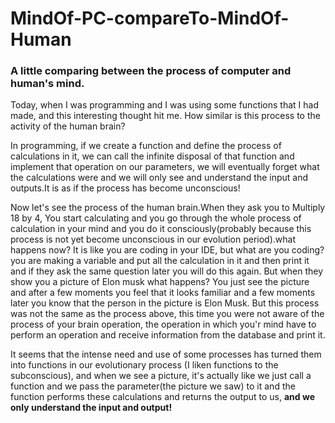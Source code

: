 # MindOf-PC-compareTo-MindOf-Human
### A little comparing between the process of computer and human's mind.  

Today, when I was programming and I was using some functions that I had made, and this interesting thought hit me. How similar is this process to the activity of the human brain?

In programming, if we create a function and define the process of calculations in it, we can call the infinite disposal of that function and implement that operation on our parameters, we will eventually forget what the calculations were and we will only see and understand the input and outputs.It is as if the process has become unconscious!

Now let's see the process of the human brain.When they ask you to Multiply 18 by 4, You start calculating and you go through the whole process of calculation in your mind and you do it consciously(probably because this process is not yet become unconscious in our evolution period).what happens now? It is like you are coding in your IDE, but what are you coding? you are making a variable and put all the calculation in it and then print it and if they ask the same question later you will do this again. But when they show you a picture of Elon musk what happens? You just see the picture and after a few moments you feel that it looks familiar and a few moments later you know that the person in the picture is Elon Musk. But this process was not the same as the process above, this time you were not aware of the process of your brain operation, the operation in which you'r mind have to perform an operation and receive information from the database and print it.

It seems that the intense need and use of some processes has turned them into functions in our evolutionary process (I liken functions to the subconscious), and when we see a picture, it's actually like we just call a function and  we pass the parameter(the picture we saw) to it and the function performs these calculations and returns the output to us, **and we only understand the input and output!**
